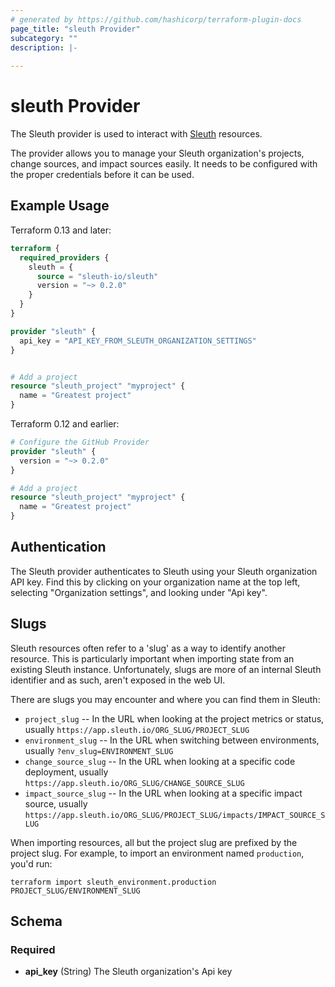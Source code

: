 ```yaml
---
# generated by https://github.com/hashicorp/terraform-plugin-docs
page_title: "sleuth Provider"
subcategory: ""
description: |-
  
---
```


# sleuth Provider
The Sleuth provider is used to interact with [Sleuth](https://sleuth.io) resources.

The provider allows you to manage your Sleuth organization's projects, change sources, and impact sources easily.
It needs to be configured with the proper credentials before it can be used.

## Example Usage

Terraform 0.13 and later:

```terraform
terraform {
  required_providers {
    sleuth = {
      source = "sleuth-io/sleuth"
      version = "~> 0.2.0"
    }
  }
}

provider "sleuth" {
  api_key = "API_KEY_FROM_SLEUTH_ORGANIZATION_SETTINGS"
}


# Add a project
resource "sleuth_project" "myproject" {
  name = "Greatest project"
}
```

Terraform 0.12 and earlier:

```terraform
# Configure the GitHub Provider
provider "sleuth" {
  version = "~> 0.2.0"
}

# Add a project
resource "sleuth_project" "myproject" {
  name = "Greatest project"
}
```

## Authentication

The Sleuth provider authenticates to Sleuth using your Sleuth organization API key. Find this by clicking on your
organization name at the top left, selecting "Organization settings", and looking under "Api key".


## Slugs

Sleuth resources often refer to a 'slug' as a way to identify another resource. This is particularly important when 
importing state from an existing Sleuth instance. Unfortunately, slugs are more of an internal Sleuth identifier and as
such, aren't exposed in the web UI. 

There are slugs you may encounter and where you can find them in Sleuth:

* `project_slug` -- In the URL when looking at the project metrics or status, usually `https://app.sleuth.io/ORG_SLUG/PROJECT_SLUG`
* `environment_slug` -- In the URL when switching between environments, usually `?env_slug=ENVIRONMENT_SLUG`
* `change_source_slug` -- In the URL when looking at a specific code deployment, usually `https://app.sleuth.io/ORG_SLUG/CHANGE_SOURCE_SLUG`
* `impact_source_slug` -- In the URL when looking at a specific impact source, usually `https://app.sleuth.io/ORG_SLUG/PROJECT_SLUG/impacts/IMPACT_SOURCE_SLUG`

When importing resources, all but the project slug are prefixed by the project slug. For example, to import an environment named `production`, you'd run:

```
terraform import sleuth_environment.production PROJECT_SLUG/ENVIRONMENT_SLUG
```

<!-- schema generated by tfplugindocs -->
## Schema

### Required

- **api_key** (String) The Sleuth organization's Api key
